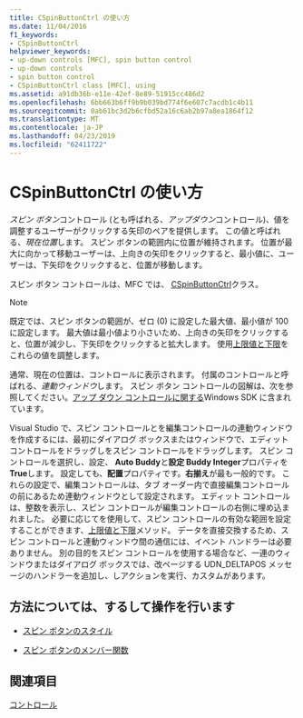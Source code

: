```yaml
---
title: CSpinButtonCtrl の使い方
ms.date: 11/04/2016
f1_keywords:
- CSpinButtonCtrl
helpviewer_keywords:
- up-down controls [MFC], spin button control
- up-down controls
- spin button control
- CSpinButtonCtrl class [MFC], using
ms.assetid: a91db36b-e11e-42ef-8e89-51915cc486d2
ms.openlocfilehash: 6bb663b6ff9b9b039bd774f6e607c7acdb1c4b11
ms.sourcegitcommit: 0ab61bc3d2b6cfbd52a16c6ab2b97a8ea1864f12
ms.translationtype: MT
ms.contentlocale: ja-JP
ms.lasthandoff: 04/23/2019
ms.locfileid: "62411722"
---
```

# <a name="using-cspinbuttonctrl"></a>CSpinButtonCtrl の使い方

*スピン ボタン*コントロール (とも呼ばれる、*アップダウン*コントロール)、値を調整するユーザーがクリックする矢印のペアを提供します。 この値と呼ばれる、*現在位置*します。 スピン ボタンの範囲内に位置が維持されます。 位置が最大に向かって移動ユーザーは、上向きの矢印をクリックすると、最小値に、ユーザーは、下矢印をクリックすると、位置が移動します。

スピン ボタン コントロールは、MFC では、 [CSpinButtonCtrl](../mfc/reference/cspinbuttonctrl-class.md)クラス。

> [!NOTE]
>  既定では、スピン ボタンの範囲が、ゼロ (0) に設定した最大値、最小値が 100 に設定します。 最大値は最小値より小さいため、上向きの矢印をクリックすると、位置が減少し、下矢印をクリックすると拡大します。 使用[上限値と下限](../mfc/reference/cspinbuttonctrl-class.md#setrange)をこれらの値を調整します。

通常、現在の位置は、コントロールに表示されます。 付属のコントロールと呼ばれる、*連動ウィンドウ*します。 スピン ボタン コントロールの図解は、次を参照してください。[アップ ダウン コントロールに関する](/windows/desktop/Controls/up-down-controls)Windows SDK に含まれています。

Visual Studio で、スピン コントロールとを編集コントロールの連動ウィンドウを作成するには、最初にダイアログ ボックスまたはウィンドウで、エディット コントロールをドラッグしをスピン コントロールをドラッグします。 スピン コントロールを選択し、設定、 **Auto Buddy**と**設定 Buddy Integer**プロパティを**True**します。 設定しても、**配置**プロパティです。**右揃え**が最も一般的です。 これらの設定で、編集コントロールは、タブ オーダー内で直接編集コントロールの前にあるため連動ウィンドウとして設定されます。 エディット コントロールは、整数を表示し、スピン コントロールが編集コントロールの右側に埋め込まれました。 必要に応じてを使用して、スピン コントロールの有効な範囲を設定することができます、[上限値と下限](../mfc/reference/cspinbuttonctrl-class.md#setrange)メソッド。 データを直接交換するため、スピン コントロールと連動ウィンドウ間の通信には、イベント ハンドラーは必要ありません。 別の目的をスピン コントロールを使用する場合など、一連のウィンドウまたはダイアログ ボックスでは、改ページする UDN_DELTAPOS メッセージのハンドラーを追加し、しアクションを実行、カスタムがあります。

## <a name="what-do-you-want-to-know-more-about"></a>方法については、するして操作を行います

- [スピン ボタンのスタイル](../mfc/spin-button-styles.md)

- [スピン ボタンのメンバー関数](../mfc/spin-button-member-functions.md)

## <a name="see-also"></a>関連項目

[コントロール](../mfc/controls-mfc.md)
